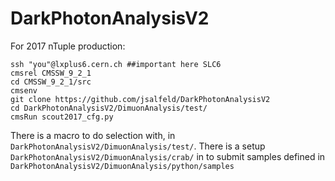 # DarkPhotonAnalysisV2

For 2017 nTuple production:
```
ssh "you"@lxplus6.cern.ch ##important here SLC6
cmsrel CMSSW_9_2_1
cd CMSSW_9_2_1/src
cmsenv
git clone https://github.com/jsalfeld/DarkPhotonAnalysisV2
cd DarkPhotonAnalysisV2/DimuonAnalysis/test/
cmsRun scout2017_cfg.py
```
There is a macro to do selection with, in ```DarkPhotonAnalysisV2/DimuonAnalysis/test/```. There is a setup ```DarkPhotonAnalysisV2/DimuonAnalysis/crab/``` in to submit samples defined in ```DarkPhotonAnalysisV2/DimuonAnalysis/python/samples``` 
